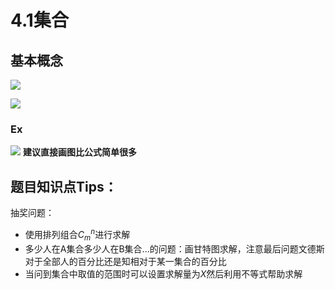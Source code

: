 # 4.1集合
## 基本概念
![](_v_images/20201103211525668_2019903251.png)

![](_v_images/20201103211756292_1092447781.png)

### Ex
![](_v_images/20201103212155653_1932157064.png)
**建议直接画图比公式简单很多**

## 题目知识点Tips：
抽奖问题：
- 使用排列组合$C^n_m$进行求解
- 多少人在A集合多少人在B集合...的问题：画甘特图求解，注意最后问题文德斯对于全部人的百分比还是知相对于某一集合的百分比
- 当问到集合中取值的范围时可以设置求解量为$X$然后利用不等式帮助求解